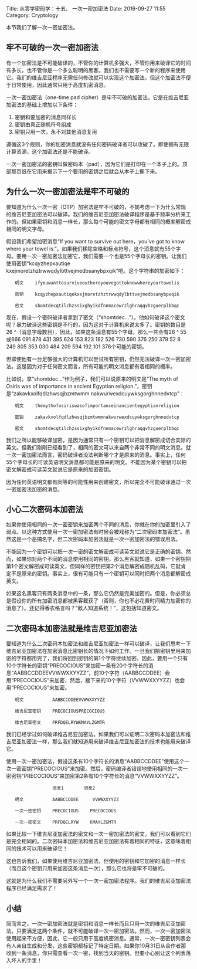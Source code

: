 Title: 从零学密码学：十五、 一次一密加密法
Date: 2016-09-27 11:55
Category: Cryptology

本节我们了解一次一密加密法。

## 牢不可破的一次一密加密法

有一个加密法是不可能破译的，不管你的计算机多强大，不管你用来破译它的时间有多长，也不管你是一个多么聪明的黑客。我们也不需要写一个新的程序来使用它。我们的维吉尼亚程序无需任何修改就可以实现这个加密法。但这个加密法不便于日常使用，因此通常只用于高度机密消息。

一次一密加密法（one-time pad cipher）是牢不可破的加密法。它是在维吉尼亚加密法的基础上增加以下条件：

1. 密钥和要加密的消息同样长
2. 密钥由真正随机符号组成
3. 密钥只用一次，永不对其他消息复用

遵循这3个规则，你的加密消息就没有任何密码破译者可以攻破了。即使拥有无限计算资源，这个加密法还是不能破译。

一次一密加密法的密钥叫做密码本（pad），因为它们是打印在一个本子上的。顶部那页纸在它用来揭示下一个要用的密钥之后就会从本子上撕下来。

## 为什么一次一密加密法是牢不可破的

要知道为什么一次一密（OTP）加密法是牢不可破的，不妨考虑一下为什么常规的维吉尼亚加密法可以破译。我们的维吉尼亚加密法破译程序是基于频率分析来工作的。但如果密钥和消息一样长，那么每个可能的密文字母都有相同的概率解密成相同的明文字母。

假设我们希望加密消息“If you want to survive out here，you’ve got to know where your towel is.”。如果我们移除空格和标点符号，这个消息就有55个字母。要用一次一密加密法加密它，我们需要一个也是55个字母长的密钥。让我们使用密钥“kcqyzhepxautiqe kxejmoretzhztrwwqdylbttvejmedbsanybpxqik”吧。这个字符串的加密如下：

    　　明文　　 ifyouwanttosurviveouthereyouvegottoknowwhereyourtowelis
    
    　　密钥 　　kcqyzhepxautiqekxejmoretzhztrwwqdylbttvejmedbsanybpxqik
    
    　　密文 　　shomtdecqtilchzssixghyikdfnnmacewrzlghraqqvhzguerplbbqc
    
    
现在，假设一个密码破译者拿到了密文（“shomtdec...”）。他如何破译这个密文呢？暴力破译这些密钥是不行的，因为这对于计算机来说太多了。密钥的数目是26 ^（消息字母数目），因此，如果这条消息有55个字母，那么一共会有26 ^ 55或666 091 878 431 395 624 153 823 182 526 730 590 376 250 379 52 8 249 805 353 030 484 209 594 192 101 376个可能的密钥。

但即使他有一台足够强大的计算机可以尝试所有密钥，仍然无法破译一次一密加密法。这是因为对于任何密文而言，所有可能的明文消息都有着相同的概率。

比如说，拿“shomtdec...”作为例子，我们可以说原来的明文是“The myth of Osiris was of importance in ancient Egyptian religion.”，密钥是“zakavkxolfqdlzhwsqjbzmtwmm nakwurwexdcuywksgorghnnedvtcp”：

    　　明文 　　themythofosiriswasofimportanceinancientegyptianreligion
    
    　　密钥 　　zakavkxolfqdlzhwsqjbzmtwmmnakwurwexdcuywksgorghnnedvtcp
    
    　　密文 　　shomtdecqtilchzssixghyikdfnnmacewrzlghraqqvhzguerplbbqc
    
    
我们之所以能够破译加密，是因为通常只有一个密钥可以把消息解密成切合实际的英文。但我们刚刚已经看到了，相同的密文可以来自两个非常不同的明文消息。就一次一密加密法而言，密码破译者没法判断哪个才是原来的消息。事实上，任何55个字母长的可读英语明文消息都可能是原来的明文。不能因为某个密钥可以把密文解密成可读英文就说它是原来的加密密钥。

因为任何英语明文都有同等的可能性用来创建密文，所以完全不可能破译通过一次一密加密法加密的消息。

##  小心二次密码本加密法

如果你使用相同的一次一密密钥来加密两个不同的消息，你就在你的加密里引入了弱点。以这种方式使用一次一密加密法有时候会被戏称为“二次密码本加密法”。虽然这是一个恶搞名字，但二次密码本加密法就是一次一密加密法的错误用法。

不能因为一个密钥可以把一次一密的密文解密成可读英文就说它是正确的密钥。然而，如果你对两个不同的消息使用相同的密钥，那么黑客就知道，如果一个密钥把第1个密文解密成可读英文，但同样的密钥把第2个消息解密成随机乱码，它就肯定不是原来的密钥。事实上，很有可能只有一个密钥可以同时把两个消息都解密成英文。

如果这名黑客只有两条消息中的一条，那么它仍然是完美加密的。但是，你必须总是假设你的所有加密消息都被黑客截获了（否则，你也不必花费时间精力加密你的消息了）。还记得香农格言吗？“敌人知道系统！”，这包括知道密文。

##  二次密码本加密法就是维吉尼亚加密法

要知道为什么二次密码本加密法和维吉尼亚加密法一样可以破译，让我们思考一下维吉尼亚加密法在加密消息比密钥长的情况下如何工作。一旦我们把密钥里用来加密的字符都用完了，我们将回到密钥的第1个字符继续加密。因此，要用一个只有10个字符长的密钥“PRECOCIOUS”来加密一条有20个字符长的消息“AABBCCDDEEVVWWXXYYZZ”，前10个字符（AABBCCDDEE）会用“PRECOCIOUS”来加密，然后，接下来的10个字符（VVWWXXYYZZ）也会用“PRECOCIOUS”来加密。

    　　明文 　　　　　　AABBCCDDEEVVWWXXYYZZ
    
    　　维吉尼亚密钥 　　PRECOCIOUSPRECOCIOUS
    
    　　维吉尼亚密文 　　PRFDQELRYWKMAYLZGMTR
    
我们已经学过如何破译维吉尼亚加密法。如果我们可以证明二次密码本加密法和维吉尼亚加密法一样，那么我们就知道用来破译维吉尼亚加密法的技术也能用来破译它。

使用一次一密加密法，假设这条有10个字符长的消息“AABBCCDDEE”使用这个一次一密密钥“PRECOCIOUS”来加密。然后，密码编译者错误地使用相同的一次一密密钥“PRECOCIOUS”来加密第2条有10个字符长的消息“VVWWXXYYZZ”。

    　　 　　　　　　　　消息1 　　　　消息2
    
    　　明文　　 　　　　AABBCCDDEE 　　 VVWWXXYYZZ
    
    　　一次一密密钥 　　PRECOCIOUS 　　PRECOCIOUS
    
    　　一次一密密文 　　PRFDQELRYW 　　KMAYLZGMTR

如果比较一下维吉尼亚加密法的密文和一次一密加密法的密文，我们可以看到它们是完全相同的。二次密码本加密法和维吉尼亚加密法有着相同的特征，这意味着相同的技术可以用来破译它！

这也告诉我们，如果使用维吉尼亚加密法，但使用的密钥和它加密的消息一样长（而且这个密钥只用来加密这条消息一次），那么它也将是牢不可破的。

这就是为什么我们不需要另外写一个一次一密加密法程序。我们的维吉尼亚加密法程序已经满足需求了！


## 小结

简而言之，一次一密加密法就是密钥和消息一样长而且只用一次的维吉尼亚加密法。只要满足这两个条件，就不可能破译一次一密加密法。然而，一次一密加密法使用起来不方便，因此，它一般只用于高度机密消息。通常，一次一密密钥列表会有人亲自生成和分发，这些密钥都标记了特定日期。如果你10月31日从合作者那收到一条消息，你只需查看一次一密，找到当天的密钥。但要小心别让这个列表落入坏人的手里！
